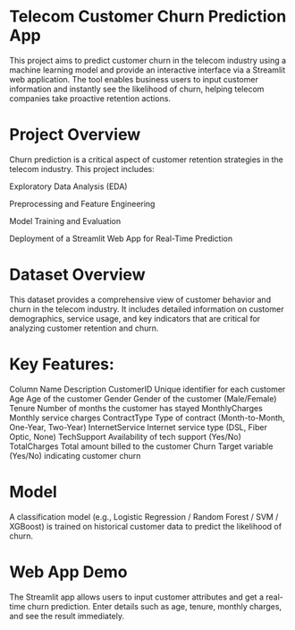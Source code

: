 # Telecom Customer Churn Prediction App
This project aims to predict customer churn in the telecom industry using a machine learning model and provide an interactive interface via a Streamlit web application. The tool enables business users to input customer information and instantly see the likelihood of churn, helping telecom companies take proactive retention actions.
# Project Overview
Churn prediction is a critical aspect of customer retention strategies in the telecom industry. This project includes:

Exploratory Data Analysis (EDA)

Preprocessing and Feature Engineering

Model Training and Evaluation

Deployment of a Streamlit Web App for Real-Time Prediction

# Dataset Overview
This dataset provides a comprehensive view of customer behavior and churn in the telecom industry. It includes detailed information on customer demographics, service usage, and key indicators that are critical for analyzing customer retention and churn.

# Key Features:
Column Name	Description
CustomerID	Unique identifier for each customer
Age	Age of the customer
Gender	Gender of the customer (Male/Female)
Tenure	Number of months the customer has stayed
MonthlyCharges	Monthly service charges
ContractType	Type of contract (Month-to-Month, One-Year, Two-Year)
InternetService	Internet service type (DSL, Fiber Optic, None)
TechSupport	Availability of tech support (Yes/No)
TotalCharges	Total amount billed to the customer
Churn	Target variable (Yes/No) indicating customer churn

# Model
A classification model (e.g., Logistic Regression / Random Forest / SVM / XGBoost) is trained on historical customer data to predict the likelihood of churn.

# Web App Demo
The Streamlit app allows users to input customer attributes and get a real-time churn prediction.
Enter details such as age, tenure, monthly charges, and see the result immediately.


